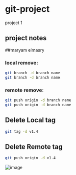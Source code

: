 # git-project
project 1
## project notes
##maryam elmasry


###  local remove:
```bash
git branch -d branch name
git branch -d branch name
```
### remote remove:
```bash
git push origin -d branch name
git push origin -d branch name
```

## Delete Local tag
```bash
git tag -d v1.4
```
## Delete  Remote tag
```bash
git push origin -d v1.4
```
![image](https://images.unsplash.com/photo-1575936123452-b67c3203c357?q=80&w=1000&auto=format&fit=crop&ixlib=rb-4.0.3&ixid=M3wxMjA3fDB8MHxzZWFyY2h8Mnx8aW1hZ2V8ZW58MHx8MHx8fDA%3D)
